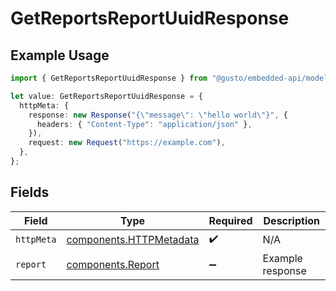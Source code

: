 # GetReportsReportUuidResponse

## Example Usage

```typescript
import { GetReportsReportUuidResponse } from "@gusto/embedded-api/models/operations/getreportsreportuuid.js";

let value: GetReportsReportUuidResponse = {
  httpMeta: {
    response: new Response("{\"message\": \"hello world\"}", {
      headers: { "Content-Type": "application/json" },
    }),
    request: new Request("https://example.com"),
  },
};
```

## Fields

| Field                                                              | Type                                                               | Required                                                           | Description                                                        |
| ------------------------------------------------------------------ | ------------------------------------------------------------------ | ------------------------------------------------------------------ | ------------------------------------------------------------------ |
| `httpMeta`                                                         | [components.HTTPMetadata](../../models/components/httpmetadata.md) | :heavy_check_mark:                                                 | N/A                                                                |
| `report`                                                           | [components.Report](../../models/components/report.md)             | :heavy_minus_sign:                                                 | Example response                                                   |